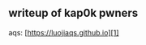
## writeup of kap0k pwners

aqs: [https://luojiaqs.github.io][1]



[1]: https://luojiaqs.github.io




